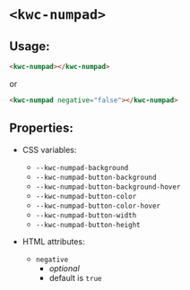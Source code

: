 # `<kwc-numpad>`

## Usage:
```html
<kwc-numpad></kwc-numpad>
```

or  
  
```html
<kwc-numpad negative="false"></kwc-numpad>
```
## Properties:
- CSS variables:
    - `--kwc-numpad-background`
    - `--kwc-numpad-button-background`
    - `--kwc-numpad-button-background-hover`
    - `--kwc-numpad-button-color`
    - `--kwc-numpad-button-color-hover`
    - `--kwc-numpad-button-width`
    - `--kwc-numpad-button-height`

- HTML attributes:
    - `negative`
        - *optional*
        - default is `true`